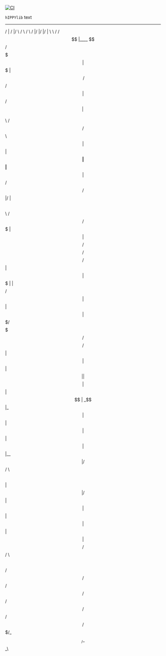 [![CI](https://github.com/V-Rang/testing_for_github_operations/actions/workflows/ci_testing.yml/badge.svg?branch=main)](https://github.com/V-Rang/testing_for_github_operations/actions/workflows/ci_testing.yml)

`hIPPYlib` text

 __        ______  _______   _______   __      __  __  __  __     ______       _____
/  |      /      |/       \ /       \ /  \    /  |/  |/  |/  |    \    \      /    /      
$$ |____  $$$$$$/ $$$$$$$  |$$$$$$$  |$$  \  /$$/ $$ |$$/ $$ |____ \ $$ \    / $$ /
$$      \   $$ |  $$ |__$$ |$$ |__$$ | $$  \/$$/  $$ |/  |$$      \ \ $$ \  / $$ /
$$$$$$$  |  $$ |  $$    $$/ $$    $$/   $$  $$/   $$ |$$ |$$$$$$$  | | $$$$$$$$ /
$$ |  $$ |  $$ |  $$$$$$$/  $$$$$$$/     $$$$/    $$ |$$ |$$ |  $$ | | $$$$$$$$ |
$$ |  $$ | _$$ |_ $$ |      $$ |          $$ |    $$ |$$ |$$ |__$$ |/ $$ /  \ $$ \
$$ |  $$ |/ $$   |$$ |      $$ |          $$ |    $$ |$$ |$$    $$/  $$ /    \ $$ \
$$/   $$/ $$$$$$/ $$/       $$/           $$/     $$/ $$/ $$$$$$$/_ $$_/      \_$$_\

